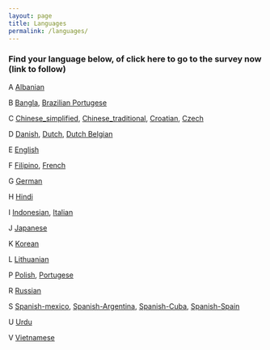 ```yaml
---
layout: page
title: Languages
permalink: /languages/
---
```


### Find your language below, of click here to go to the survey now (link to follow)

A [Albanian](https://coronalifesurvey.github.io/)

B [Bangla](https://coronalifesurvey.github.io/),  [Brazilian Portugese](https://coronalifesurvey.github.io/)

C [Chinese_simplified](https://coronalifesurvey.github.io/),  [Chinese_traditional](https://coronalifesurvey.github.io/),  [Croatian](https://coronalifesurvey.github.io/),  [Czech](https://coronalifesurvey.github.io/)

D [Danish](https://coronalifesurvey.github.io/),  [Dutch](https://coronalifesurvey.github.io/),  [Dutch Belgian](https://coronalifesurvey.github.io/)

E [English](https://coronalifesurvey.github.io/)

F [Filipino](https://coronalifesurvey.github.io/), [French](https://coronalifesurvey.github.io/)

G [German](https://coronalifesurvey.github.io/)

H [Hindi](https://coronalifesurvey.github.io/)

I [Indonesian](https://coronalifesurvey.github.io/), [Italian](https://coronalifesurvey.github.io/)

J [Japanese](https://coronalifesurvey.github.io/)

K [Korean](https://coronalifesurvey.github.io/)

L [Lithuanian](https://coronalifesurvey.github.io/)

P [Polish](https://coronalifesurvey.github.io/),  [Portugese](https://coronalifesurvey.github.io/)

R [Russian](https://coronalifesurvey.github.io/)

S [Spanish-mexico](https://coronalifesurvey.github.io/),  [Spanish-Argentina](https://coronalifesurvey.github.io/), [Spanish-Cuba](https://coronalifesurvey.github.io/),  [Spanish-Spain](https://coronalifesurvey.github.io/)

U [Urdu](https://coronalifesurvey.github.io/)

V [Vietnamese](https://coronalifesurvey.github.io/)